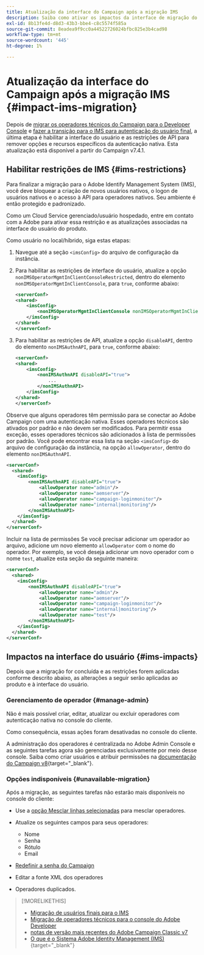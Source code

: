 ```yaml
---
title: Atualização da interface do Campaign após a migração IMS
description: Saiba como ativar os impactos da interface de migração do Adobe Identity Management System
exl-id: 8b13fe4d-d8d3-43b3-bbe4-c8c5574f585a
source-git-commit: 8eadea9f9cc0a44522726024bfbc825e3b4cad98
workflow-type: tm+mt
source-wordcount: '445'
ht-degree: 1%

---
```


# Atualização da interface do Campaign após a migração IMS {#impact-ims-migration}

Depois de [migrar os operadores técnicos do Campaign para o Developer Console](ims-migration.md) e [fazer a transição para o IMS para autenticação do usuário final](migrate-users-to-ims.md), a última etapa é habilitar a interface do usuário e as restrições de API para remover opções e recursos específicos da autenticação nativa. Esta atualização está disponível a partir do Campaign v7.4.1.

## Habilitar restrições de IMS {#ims-restrictions}

Para finalizar a migração para o Adobe Identify Management System (IMS), você deve bloquear a criação de novos usuários nativos, o logon de usuários nativos e o acesso à API para operadores nativos. Seu ambiente é então protegido e padronizado.

Como um Cloud Service gerenciado/usuário hospedado, entre em contato com a Adobe para ativar essa restrição e as atualizações associadas na interface do usuário do produto.

Como usuário no local/híbrido, siga estas etapas:

1. Navegue até a seção `<imsConfig>` do arquivo de configuração da instância.
1. Para habilitar as restrições de interface do usuário, atualize a opção `nonIMSOperatorMgmtInClientConsoleRestricted`, dentro do elemento `nonIMSOperatorMgmtInClientConsole`, para `true`, conforme abaixo:


   ```xml
   <serverConf>
   <shared>
       <imsConfig>
           <nonIMSOperatorMgmtInClientConsole nonIMSOperatorMgmtInClientConsoleRestricted="true"/>
       </imsConfig>
   </shared>
   </serverConf>
   ```

1. Para habilitar as restrições de API, atualize a opção `disableAPI`, dentro do elemento `nonIMSAuthnAPI`, para `true`, conforme abaixo:

   ```xml
   <serverConf>
   <shared>
       <imsConfig>
           <nonIMSAuthnAPI disableAPI="true">
               ...
           </nonIMSAuthnAPI>
       </imsConfig>
   </shared>
   </serverConf>
   ```

Observe que alguns operadores têm permissão para se conectar ao Adobe Campaign com uma autenticação nativa. Esses operadores técnicos são ativados por padrão e não devem ser modificados. Para permitir essa exceção, esses operadores técnicos são adicionados à lista de permissões por padrão. Você pode encontrar essa lista na seção `<imsConfig>` do arquivo de configuração da instância, na opção `allowOperator`, dentro do elemento `nonIMSAuthnAPI`.

```xml
<serverConf>
  <shared>
    <imsConfig>
        <nonIMSAuthnAPI disableAPI="true">
            <allowOperator name="admin"/>
            <allowOperator name="aemserver"/>
            <allowOperator name="campaign-loginmonitor"/>
            <allowOperator name="internal|monitoring"/>
        </nonIMSAuthnAPI>
    </imsConfig>
  </shared>
</serverConf>
```

Incluir na lista de permissões Se você precisar adicionar um operador ao arquivo, adicione um novo elemento `allowOperator` com o nome do operador. Por exemplo, se você deseja adicionar um novo operador com o nome `test`, atualize esta seção da seguinte maneira:

```xml
<serverConf>
  <shared>
    <imsConfig>
        <nonIMSAuthnAPI disableAPI="true">
            <allowOperator name="admin"/>
            <allowOperator name="aemserver"/>
            <allowOperator name="campaign-loginmonitor"/>
            <allowOperator name="internal|monitoring"/>
            <allowOperator name="test"/>
        </nonIMSAuthnAPI>
    </imsConfig>
  </shared>
</serverConf>
```

## Impactos na interface do usuário {#ims-impacts}

Depois que a migração for concluída e as restrições forem aplicadas conforme descrito abaixo, as alterações a seguir serão aplicadas ao produto e à interface do usuário.

### Gerenciamento de operador {#manage-admin}

Não é mais possível criar, editar, atualizar ou excluir operadores com autenticação nativa no console do cliente.

Como consequência, essas ações foram desativadas no console do cliente.

A administração dos operadores é centralizada no Adobe Admin Console e as seguintes tarefas agora são gerenciadas exclusivamente por meio desse console. Saiba como criar usuários e atribuir permissões na [documentação do Campaign v8](https://experienceleague.adobe.com/pt-br/docs/campaign/campaign-v8/admin/permissions/manage-permissions){target="_blank"}.

### Opções indisponíveis {#unavailable-migration}

Após a migração, as seguintes tarefas não estarão mais disponíveis no console do cliente:

* Use a [opção Mesclar linhas selecionadas](../../platform/using/updating-data.md#merge-data) para mesclar operadores.

* Atualize os seguintes campos para seus operadores:
   * Nome
   * Senha
   * Rótulo
   * Email

* [Redefinir a senha do Campaign](../../production/using/lost-password.md)

* Editar a fonte XML dos operadores

* Operadores duplicados.


>[!MORELIKETHIS]
>
>* [Migração de usuários finais para o IMS](migrate-users-to-ims.md)
>* [Migração de operadores técnicos para o console do Adobe Developer](ims-migration.md)
>* [notas de versão mais recentes do Adobe Campaign Classic v7](../../rn/using/latest-release.md)
>* [O que é o Sistema Adobe Identity Management (IMS)](https://helpx.adobe.com/br/enterprise/using/identity.html){target="_blank"}
